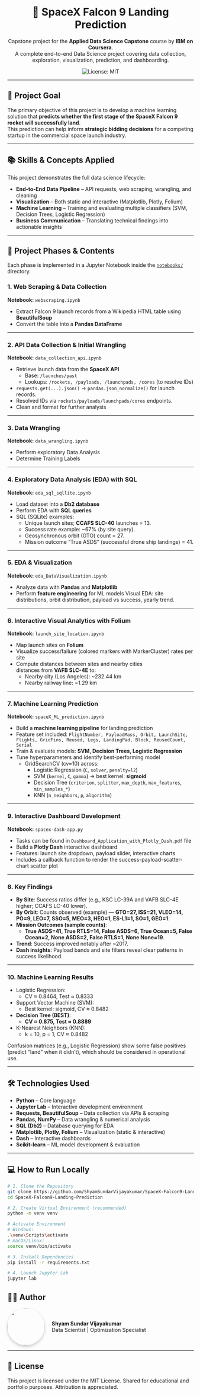 <div align="center">
  <h1>🚀 SpaceX Falcon 9 Landing Prediction</h1>
  <p>
    Capstone project for the <strong>Applied Data Science Capstone</strong> course by <strong>IBM on Coursera</strong>.<br>
    A complete end-to-end Data Science project covering data collection, exploration, visualization, prediction, and dashboarding.
  </p>
  <img src="https://img.shields.io/badge/License-MIT-blue" alt="License: MIT">
</div>

---

## 🎯 Project Goal
The primary objective of this project is to develop a machine learning solution that **predicts whether the first stage of the SpaceX Falcon 9 rocket will successfully land**.  
This prediction can help inform **strategic bidding decisions** for a competing startup in the commercial space launch industry.

---

## 📚 Skills & Concepts Applied
This project demonstrates the full data science lifecycle:

- **End-to-End Data Pipeline** – API requests, web scraping, wrangling, and cleaning  
- **Visualization** – Both static and interactive (Matplotlib, Plotly, Folium)  
- **Machine Learning** – Training and evaluating multiple classifiers (SVM, Decision Trees, Logistic Regression)  
- **Business Communication** – Translating technical findings into actionable insights  

---

## 📂 Project Phases & Contents
Each phase is implemented in a Jupyter Notebook inside the [`notebooks/`](notebooks/) directory.

### 1. Web Scraping & Data Collection  
**Notebook:** `webscraping.ipynb`  
- Extract Falcon 9 launch records from a Wikipedia HTML table using **BeautifulSoup**  
- Convert the table into a **Pandas DataFrame**

---

### 2. API Data Collection & Initial Wrangling  
**Notebook:** `data_collection_api.ipynb`  
- Retrieve launch data from the **SpaceX API**
  - Base: `/launches/past`
  - Lookups: `/rockets, /payloads, /launchpads, /cores` (to resolve IDs)
- `requests.get(...).json()` → `pandas.json_normalize()` for launch records.
- Resolved IDs via `rockets/payloads/launchpads/cores` endpoints.
- Clean and format for further analysis

---

### 3. Data Wrangling  
**Notebook:** `data_wrangling.ipynb`  
- Perform exploratory Data Analysis 
- Determine Training Labels

---
### 4. Exploratory Data Analysis (EDA) with SQL  
**Notebook:** `eda_sql_sqllite.ipynb`  
- Load dataset into a **Db2 database**  
- Perform EDA with **SQL queries**
- SQL (SQLite) examples:
  - Unique launch sites; **CCAFS SLC-40** launches = 13.
  - Success rate example: ~67% (by site query).
  - Geosynchronous orbit (GTO) count = 27.
  - Mission outcome “True ASDS” (successful drone ship landings) = 41.

---

### 5. EDA & Visualization  
**Notebook:** `eda_DataVisualization.ipynb`  
- Analyze data with **Pandas** and **Matplotlib**  
- Perform **feature engineering** for ML models
Visual EDA: site distributions, orbit distribution, payload vs success, yearly trend.
---

### 6. Interactive Visual Analytics with Folium  
**Notebook:** `launch_site_location.ipynb`  
- Map launch sites on **Folium**
- Visualize success/failure (colored markers with MarkerCluster) rates per site  
- Compute distances between sites and nearby cities  
  distances from **VAFB SLC-4E** to:
  - Nearby city (Los Angeles): ~232.44 km
  - Nearby railway line: ~1.29 km

---

### 7. Machine Learning Prediction  
**Notebook:** `spaceX_ML_prediction.ipynb`  
- Build a **machine learning pipeline** for landing prediction
- Feature set included: `FlightNumber, PayloadMass, Orbit, LaunchSite, Flights, GridFins, Reused, Legs, LandingPad, Block, ReusedCount, Serial`
- Train & evaluate models: **SVM, Decision Trees, Logistic Regression**
- Tune hyperparameters and identify best-performing model  
  - GridSearchCV (cv=10) across:
    - Logistic Regression (`C`, `solver`, `penalty=l2`)
    - SVM (`kernel`, `C`, `gamma`) → best kernel: **sigmoid**
    - Decision Tree (`criterion`, `splitter`, `max_depth`, `max_features`, `min_samples_*`)
    - KNN (`n_neighbors`, `p`, `algorithm`)

---
### 9. Interactive Dashboard Development  
**Notebook:** `spacex-dash-app.py`  
- Tasks can be found in `Dashboard_Application_with_Plotly_Dash.pdf` file
- Build a **Plotly Dash** interactive dashboard  
- Features: launch site dropdown, payload slider, interactive charts  
- Includes a callback function to render the success-payload-scatter-chart scatter plot  

---

### 8. Key Findings

  - **By Site**: Success ratios differ (e.g., KSC LC-39A and VAFB SLC-4E higher; CCAFS LC-40 lower).
  - **By Orbit**: Counts observed (example) — **GTO=27, ISS=21, VLEO=14, PO=9, LEO=7, SSO=5, MEO=3, HEO=1, ES-L1=1, SO=1, GEO=1**.
  - **Mission Outcomes (sample counts)**:
    - **True ASDS=41, True RTLS=14, False ASDS=6, True Ocean=5, False Ocean=2, None ASDS=2, False RTLS=1, None None=19**.
  - **Trend**: Success improved notably after ~2017.
  - **Dash insights**: Payload bands and site filters reveal clear patterns in success likelihood.

---
### 10. Machine Learning Results
  - Logistic Regression:
    - CV ≈ 0.8464, Test ≈ 0.8333
  - Support Vector Machine (SVM):
    - Best kernel: sigmoid, CV ≈ 0.8482
  - **Decision Tree (BEST)**:
    - **CV ≈ 0.875, Test ≈ 0.8889**
  - K-Nearest Neighbors (KNN):
    - k = 10, p = 1, CV ≈ 0.8482

Confusion matrices (e.g., Logistic Regression) show some false positives (predict “land” when it didn’t), which should be considered in operational use.

---

## 🛠️ Technologies Used
- **Python** – Core language  
- **Jupyter Lab** – Interactive development environment  
- **Requests, BeautifulSoup** – Data collection via APIs & scraping  
- **Pandas, NumPy** – Data wrangling & numerical analysis  
- **SQL (Db2)** – Database querying for EDA  
- **Matplotlib, Plotly, Folium** – Visualization (static & interactive)  
- **Dash** – Interactive dashboards  
- **Scikit-learn** – ML model development & evaluation  

---

## 💻 How to Run Locally

```bash
# 1. Clone the Repository
git clone https://github.com/ShyamSundarVijayakumar/SpaceX-Falcon9-Landing-Prediction.git
cd SpaceX-Falcon9-Landing-Prediction

# 2. Create Virtual Environment (recommended)
python -m venv venv

# Activate Environment
# Windows:
.\venv\Scripts\activate
# macOS/Linux:
source venv/bin/activate

# 3. Install Dependencies
pip install -r requirements.txt

# 4. Launch Jupyter Lab
jupyter lab
```

## 👨‍💻 Author
<div style="display: flex; align-items: center; gap: 20px"> <img src="https://avatars.githubusercontent.com/u/27292813?s=200" width="100" style="border-radius: 50%; box-shadow: 0 4px 8px rgba(0,0,0,0.2)"> <div> <strong>Shyam Sundar Vijayakumar</strong><br> Data Scientist | Optimization Specialist </div> </div>

---

## 📜 License
This project is licensed under the MIT License.
Shared for educational and portfolio purposes. Attribution is appreciated.


